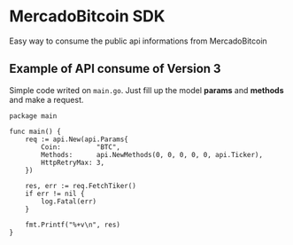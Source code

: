 # MercadoBitcoin SDK

Easy way to consume the public api informations from MercadoBitcoin

## Example of API consume of Version 3

Simple code writed on `main.go`. Just fill up the model **params** and **methods** and make a request.

```golang
package main

func main() {
	req := api.New(api.Params{
		Coin:         "BTC",
		Methods:      api.NewMethods(0, 0, 0, 0, 0, api.Ticker),
		HttpRetryMax: 3,
	})

	res, err := req.FetchTiker()
	if err != nil {
		log.Fatal(err)
	}

	fmt.Printf("%+v\n", res)
}
```
